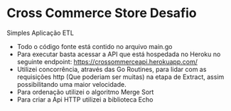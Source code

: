 # Cross Commerce Store Desafio

Simples Aplicação ETL

- Todo o código fonte está contido no arquivo main.go
- Para executar basta acessar a API que está hospedada no Heroku no seguinte endpoint: https://crossommerceapi.herokuapp.com/ 
- Utilizei concorrência, através das Go Routines, para lidar com as requisições http (Que poderiam ser muitas) na etapa de Extract, assim possibilitando uma maior velocidade.
- Para ordenação utilizei o algoritmo Merge Sort
- Para criar a Api HTTP utilizei a biblioteca Echo
